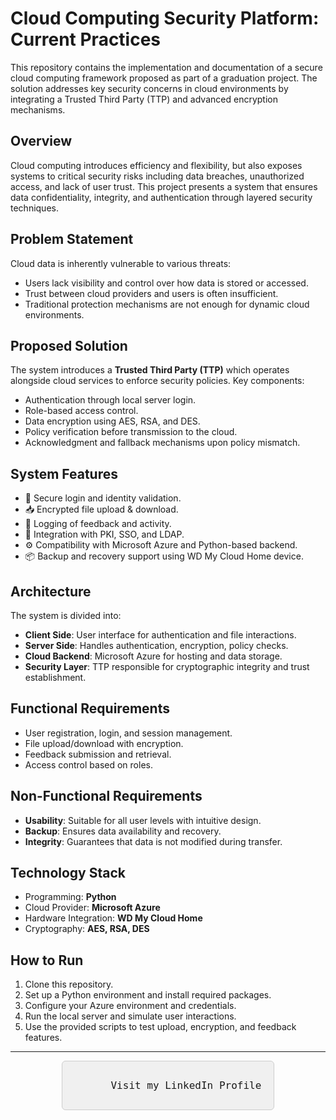 # Cloud Computing Security Platform: Current Practices

This repository contains the implementation and documentation of a secure cloud computing framework proposed as part of a graduation project. The solution addresses key security concerns in cloud environments by integrating a Trusted Third Party (TTP) and advanced encryption mechanisms.

## Overview

Cloud computing introduces efficiency and flexibility, but also exposes systems to critical security risks including data breaches, unauthorized access, and lack of user trust. This project presents a system that ensures data confidentiality, integrity, and authentication through layered security techniques.

## Problem Statement

Cloud data is inherently vulnerable to various threats:
- Users lack visibility and control over how data is stored or accessed.
- Trust between cloud providers and users is often insufficient.
- Traditional protection mechanisms are not enough for dynamic cloud environments.

## Proposed Solution

The system introduces a **Trusted Third Party (TTP)** which operates alongside cloud services to enforce security policies. Key components:
- Authentication through local server login.
- Role-based access control.
- Data encryption using AES, RSA, and DES.
- Policy verification before transmission to the cloud.
- Acknowledgment and fallback mechanisms upon policy mismatch.

## System Features

- 🔐 Secure login and identity validation.
- 📥 Encrypted file upload & download.
- 🧾 Logging of feedback and activity.
- 🧠 Integration with PKI, SSO, and LDAP.
- ⚙️ Compatibility with Microsoft Azure and Python-based backend.
- 📦 Backup and recovery support using WD My Cloud Home device.

## Architecture

The system is divided into:
- **Client Side**: User interface for authentication and file interactions.
- **Server Side**: Handles authentication, encryption, policy checks.
- **Cloud Backend**: Microsoft Azure for hosting and data storage.
- **Security Layer**: TTP responsible for cryptographic integrity and trust establishment.

## Functional Requirements

- User registration, login, and session management.
- File upload/download with encryption.
- Feedback submission and retrieval.
- Access control based on roles.

## Non-Functional Requirements

- **Usability**: Suitable for all user levels with intuitive design.
- **Backup**: Ensures data availability and recovery.
- **Integrity**: Guarantees that data is not modified during transfer.

## Technology Stack

- Programming: **Python**
- Cloud Provider: **Microsoft Azure**
- Hardware Integration: **WD My Cloud Home**
- Cryptography: **AES, RSA, DES**

## How to Run

1. Clone this repository.
2. Set up a Python environment and install required packages.
3. Configure your Azure environment and credentials.
4. Run the local server and simulate user interactions.
5. Use the provided scripts to test upload, encryption, and feedback features.

---

<p align="center">
  <a href="https://www.linkedin.com/in/bushraAliArishi" style="text-decoration:none;">
    <code style="font-size: 16px; padding: 10px 20px; background-color: #f0f0f0; border: 1px solid #ccc; border-radius: 6px; display: inline-block;">
      Visit my LinkedIn Profile
    </code>
  </a>
</p>
